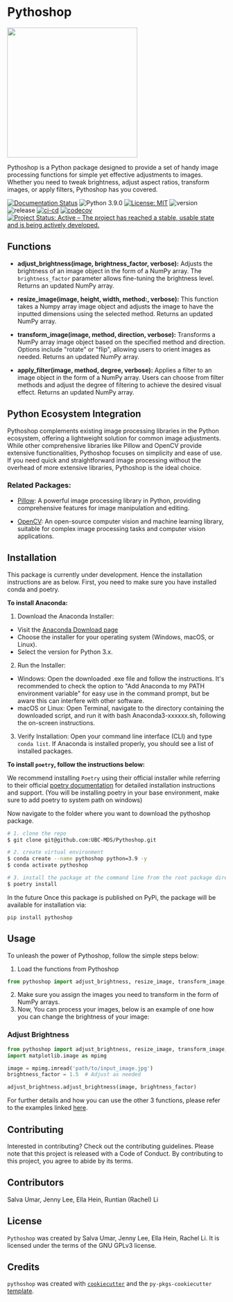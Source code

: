 # Pythoshop

<img src="https://github.com/UBC-MDS/Pythoshop/blob/main/img/cover.png?raw=true" height="300">

Pythoshop is a Python package designed to provide a set of handy image processing functions for simple yet effective adjustments to images. Whether you need to tweak brightness, adjust aspect ratios, transform images, or apply filters, Pythoshop has you covered.

[![Documentation Status](https://readthedocs.org/projects/pythoshop/badge/?version=latest)](https://pythoshop.readthedocs.io/en/latest/?badge=latest) ![Python 3.9.0](https://img.shields.io/badge/python-3.9.0-blue.svg) [![License: MIT](https://img.shields.io/badge/License-MIT-yellow.svg)](https://opensource.org/licenses/MIT) ![version](https://img.shields.io/github/v/release/UBC-MDS/pythoshop) ![release](https://img.shields.io/github/release-date/UBC-MDS/pythoshop) [![ci-cd](https://github.com/UBC-MDS/pythoshop/actions/workflows/ci-cd.yml/badge.svg)](https://github.com/UBC-MDS/pythoshop/actions/workflows/ci-cd.yml) [![codecov](https://codecov.io/gh/UBC-MDS/Pythoshop/graph/badge.svg?token=YumiEZ4M9D)](https://codecov.io/gh/UBC-MDS/Pythoshop) [![Project Status: Active – The project has reached a stable, usable state and is being actively developed.](https://www.repostatus.org/badges/latest/active.svg)](https://www.repostatus.org/#active)

## Functions

- **adjust_brightness(image, brightness_factor, verbose):**
  Adjusts the brightness of an image object in the form of a NumPy array. The `brightness_factor` parameter allows fine-tuning the brightness level. Returns an updated NumPy array.

- **resize_image(image, height, width, method:, verbose):**
  This function takes a Numpy array image object and adjusts the image to have the inputted dimensions using the selected method. Returns an updated NumPy array.

- **transform_image(image, method, direction, verbose):**
  Transforms a NumPy array image object based on the specified method and direction. Options include "rotate" or "flip", allowing users to orient images as needed. Returns an updated NumPy array.

- **apply_filter(image, method, degree, verbose):**
  Applies a filter to an image object in the form of a NumPy array. Users can choose from filter methods and adjust the degree of filtering to achieve the desired visual effect. Returns an updated NumPy array.


## Python Ecosystem Integration

Pythoshop complements existing image processing libraries in the Python ecosystem, offering a lightweight solution for common image adjustments. While other comprehensive libraries like Pillow and OpenCV provide extensive functionalities, Pythoshop focuses on simplicity and ease of use. If you need quick and straightforward image processing without the overhead of more extensive libraries, Pythoshop is the ideal choice.

### Related Packages:

- [Pillow](https://python-pillow.org/): A powerful image processing library in Python, providing comprehensive features for image manipulation and editing.

- [OpenCV](https://opencv.org/): An open-source computer vision and machine learning library, suitable for complex image processing tasks and computer vision applications.


## Installation

This package is currently under development. Hence the installation instructions are as below.
First, you need to make sure you have installed conda and poetry.

**To install Anaconda:**

1. Download the Anaconda Installer:
- Visit the [Anaconda Download page](https://www.anaconda.com/download)
- Choose the installer for your operating system (Windows, macOS, or Linux).
- Select the version for Python 3.x.
2. Run the Installer:
- Windows: Open the downloaded .exe file and follow the instructions. It's recommended to check the option to "Add Anaconda to my PATH environment variable" for easy use in the command prompt, but be aware this can interfere with other software.
- macOS or Linux: Open Terminal, navigate to the directory containing the downloaded script, and run it with bash Anaconda3-xxxxxx.sh, following the on-screen instructions.
3. Verify Installation:
Open your command line interface (CLI) and type `conda list`. If Anaconda is installed properly, you should see a list of installed packages.

**To install `poetry`, follow the instructions below:**

We recommend installing `Poetry` using their official installer while referring to their official [poetry documentation](https://python-poetry.org/docs/) for detailed installation instructions and support. (You will be installing poetry in your base environment, make sure to add poetry to system path on windows)

Now navigate to the folder where you want to download the pythoshop package.
```bash
# 1. clone the repo
$ git clone git@github.com:UBC-MDS/Pythoshop.git
```

```bash
# 2. create virtual environment
$ conda create --name pythoshop python=3.9 -y
$ conda activate pythoshop
```

```bash
# 3. install the package at the command line from the root package directory:
$ poetry install
```
In the future 
Once this package is published on PyPi, the package will be available for installation via:
```
pip install pythoshop
```

## Usage
To unleash the power of Pythoshop, follow the simple steps below:
1. Load the functions from Pythoshop
```python
from pythoshop import adjust_brightness, resize_image, transform_image, apply_filter
```
2. Make sure you assign the images you need to transform in the form of NumPy arrays.
3. Now, You can process your images, below is an example of one how you can change the brightness of your image:
### Adjust Brightness

```python
from pythoshop import adjust_brightness, resize_image, transform_image, apply_filter
import matplotlib.image as mpimg

image = mpimg.imread('path/to/input_image.jpg')
brightness_factor = 1.5  # Adjust as needed

adjust_brightness.adjust_brightness(image, brightness_factor)
```

For further details and how you can use the other 3 functions, please refer to the examples linked [here](https://pythoshop.readthedocs.io/en/latest/?badge=latest). 

## Contributing

Interested in contributing? Check out the contributing guidelines. Please note that this project is released with a Code of Conduct. By contributing to this project, you agree to abide by its terms.


## Contributors

Salva Umar, 
Jenny Lee, 
Ella Hein, 
Runtian (Rachel) Li

## License

`Pythoshop` was created by Salva Umar, Jenny Lee, Ella Hein, Rachel Li. It is licensed under the terms of the GNU GPLv3 license.

## Credits

`pythoshop` was created with [`cookiecutter`](https://cookiecutter.readthedocs.io/en/latest/) and the `py-pkgs-cookiecutter` [template](https://github.com/py-pkgs/py-pkgs-cookiecutter).
